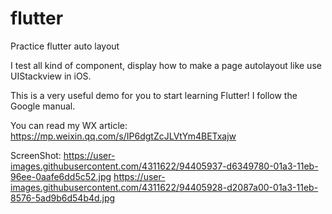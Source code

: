 # flutter
Practice flutter auto layout

I test all kind of component, display how to make a page autolayout like use UIStackview in iOS.

This is a very useful demo for you to start learning Flutter! I follow the Google manual.

You can read my WX article: https://mp.weixin.qq.com/s/IP6dgtZcJLVtYm4BETxajw

ScreenShot: 
https://user-images.githubusercontent.com/4311622/94405937-d6349780-01a3-11eb-96ee-0aafe6dd5c52.jpg
https://user-images.githubusercontent.com/4311622/94405928-d2087a00-01a3-11eb-8576-5ad9b6d54b4d.jpg
